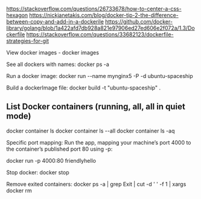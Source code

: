 https://stackoverflow.com/questions/26733678/how-to-center-a-css-hexagon
https://nickjanetakis.com/blog/docker-tip-2-the-difference-between-copy-and-add-in-a-dockerile
https://github.com/docker-library/golang/blob/1a422afd7db928a821e97906ed27ed606e2f072a/1.3/Dockerfile
https://stackoverflow.com/questions/33682123/dockerfile-strategies-for-git

View docker images - docker images

See all dockers with names: docker ps -a

Run  a docker image: docker run --name mynginx5 -P -d ubuntu-spaceship

Build a dockerImage file: docker build -t "ubuntu-spaceship" .

## List Docker containers (running, all, all in quiet mode)
docker container ls
docker container ls --all
docker container ls -aq


Specific port mapping:
Run the app, mapping your machine’s port 4000 to the container’s published port 80 using -p:

docker run -p 4000:80 friendlyhello

Stop docker: docker stop <image-name>

Remove exited containers: 
docker ps -a | grep Exit | cut -d ' ' -f 1 | xargs docker rm

